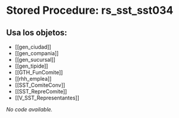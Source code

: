 # Stored Procedure: rs_sst_sst034

## Usa los objetos:
- [[gen_ciudad]]
- [[gen_compania]]
- [[gen_sucursal]]
- [[gen_tipide]]
- [[GTH_FunComite]]
- [[rhh_emplea]]
- [[SST_ComiteConv]]
- [[SST_RepreComite]]
- [[V_SST_Representantes]]

*No code available.*
